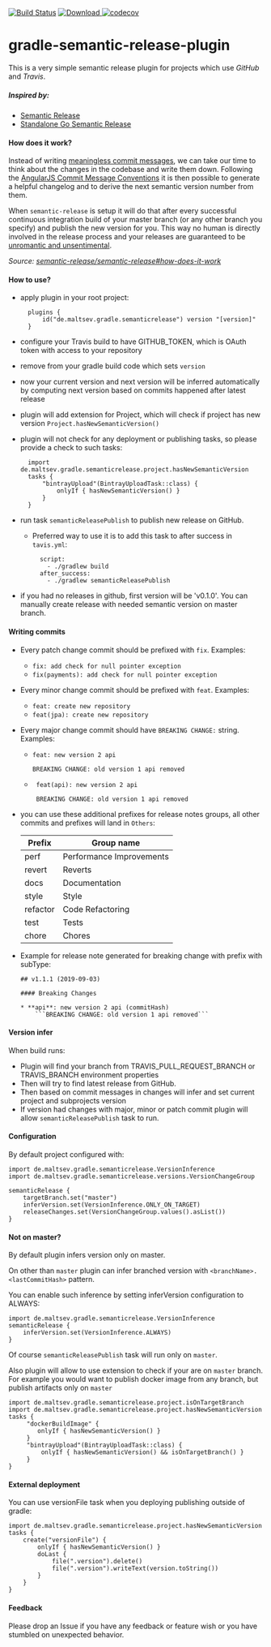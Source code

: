 [![Build Status](https://travis-ci.org/low205/gradle-semantic-release-plugin.svg?branch=master)](https://travis-ci.org/low205/gradle-semantic-release-plugin)
[![Download](https://api.bintray.com/packages/low205/gradle-plugins/gradle-semantic-release-plugin/images/download.svg) ](https://bintray.com/low205/gradle-plugins/gradle-semantic-release-plugin/_latestVersion)
[![codecov](https://codecov.io/gh/low205/gradle-semantic-release-plugin/branch/master/graph/badge.svg)](https://codecov.io/gh/low205/gradle-semantic-release-plugin)

# gradle-semantic-release-plugin
This is a very simple semantic release plugin for projects which use *GitHub* and *Travis*.

##### Inspired by:
 * [Semantic Release](https://github.com/semantic-release/semantic-release)
 * [Standalone Go Semantic Release](https://github.com/go-semantic-release/semantic-release)

#### How does it work?
Instead of writing [meaningless commit messages](http://whatthecommit.com/), we can take our time to think about the changes in the codebase and write them down. Following the [AngularJS Commit Message Conventions](https://docs.google.com/document/d/1QrDFcIiPjSLDn3EL15IJygNPiHORgU1_OOAqWjiDU5Y/edit) it is then possible to generate a helpful changelog and to derive the next semantic version number from them.

When `semantic-release` is setup it will do that after every successful continuous integration build of your master branch (or any other branch you specify) and publish the new version for you. This way no human is directly involved in the release process and your releases are guaranteed to be [unromantic and unsentimental](http://sentimentalversioning.org/).

_Source: [semantic-release/semantic-release#how-does-it-work](https://github.com/semantic-release/semantic-release#how-does-it-work)_

#### How to use?

* apply plugin in your root project:    
    
        plugins {
            id("de.maltsev.gradle.semanticrelease") version "[version]"
        }
        
* configure your Travis build to have GITHUB_TOKEN, which is OAuth token with access to your repository
* remove from your gradle build code which sets `version`
* now your current version and next version will be inferred automatically by computing next version based on commits happened after latest release 
* plugin will add extension for Project, which will check if project has new version `Project.hasNewSemanticVersion()`
* plugin will not check for any deployment or publishing tasks, so please provide a check to such tasks:
    
        import de.maltsev.gradle.semanticrelease.project.hasNewSemanticVersion
        tasks {
            "bintrayUpload"(BintrayUploadTask::class) {
                onlyIf { hasNewSemanticVersion() }
            }
        }
* run task `semanticReleasePublish` to publish new release on GitHub.
    * Preferred way to use it is to add this task to after success in `tavis.yml`:      
        
            script:
              - ./gradlew build
            after_success:
              - ./gradlew semanticReleasePublish
                
* if you had no releases in github, first version will be 'v0.1.0'. You can manually create release with needed semantic version on master branch.

#### Writing commits

* Every patch change commit should be prefixed with `fix`. Examples: 
    * `fix: add check for null pointer exception`
    * `fix(payments): add check for null pointer exception`
    
* Every minor change commit should be prefixed with `feat`. Examples:
    * `feat: create new repository`
    * `feat(jpa): create new repository`
    
* Every major change commit should have `BREAKING CHANGE:` string. Examples:
    * ```
      feat: new version 2 api 
      
      BREAKING CHANGE: old version 1 api removed      
    * ```
       feat(api): new version 2 api 
       
       BREAKING CHANGE: old version 1 api removed

* you can use these additional prefixes for release notes groups, all other commits and prefixes will land in `Others`:

    | Prefix   | Group name               |
    |----------|--------------------------|
    | perf     | Performance Improvements |
    | revert   | Reverts                  |
    | docs     | Documentation            |
    | style    | Style                    |
    | refactor | Code Refactoring         |
    | test     | Tests                    |
    | chore    | Chores                   |
    
* Example for release note generated for breaking change with prefix with subType:

      ## v1.1.1 (2019-09-03)
      
      #### Breaking Changes
  
      * **api**: new version 2 api (commitHash)
          ```BREAKING CHANGE: old version 1 api removed```

#### Version infer

When build runs:
* Plugin will find your branch from TRAVIS_PULL_REQUEST_BRANCH or TRAVIS_BRANCH environment properties
* Then will try to find latest release from GitHub. 
* Then based on commit messages in changes will infer and set current project and subprojects version
* If version had changes with major, minor or patch commit plugin will allow `semanticReleasePublish` task to run.

#### Configuration

By default project configured with:

    import de.maltsev.gradle.semanticrelease.VersionInference
    import de.maltsev.gradle.semanticrelease.versions.VersionChangeGroup
    
    semanticRelease {
        targetBranch.set("master")
        inferVersion.set(VersionInference.ONLY_ON_TARGET)
        releaseChanges.set(VersionChangeGroup.values().asList())
    }

#### Not on master?
By default plugin infers version only on master. 

On other than `master` plugin can infer branched version with `<branchName>.<lastCommitHash>` pattern. 

You can enable such inference by setting inferVersion configuration to ALWAYS:
    
    import de.maltsev.gradle.semanticrelease.VersionInference
    semanticRelease {    
        inferVersion.set(VersionInference.ALWAYS)
    }

Of course `semanticReleasePublish` task will run only on `master`. 

Also plugin will allow to use extension to check if your are on `master` branch.
For example you would want to publish docker image from any branch, but publish artifacts only on `master`
    
    import de.maltsev.gradle.semanticrelease.project.isOnTargetBranch
    import de.maltsev.gradle.semanticrelease.project.hasNewSemanticVersion
    tasks {
         "dockerBuildImage" {
            onlyIf { hasNewSemanticVersion() }
         }
         "bintrayUpload"(BintrayUploadTask::class) {
             onlyIf { hasNewSemanticVersion() && isOnTargetBranch() }
         }        
    }
#### External deployment
You can use versionFile task when you deploying publishing outside of gradle:
        
    import de.maltsev.gradle.semanticrelease.project.hasNewSemanticVersion
    tasks {
        create("versionFile") {
            onlyIf { hasNewSemanticVersion() }
            doLast {
                file(".version").delete()
                file(".version").writeText(version.toString())
            }
        } 
    }

#### Feedback

Please drop an Issue if you have any feedback or feature wish or you have stumbled on unexpected behavior.
 
